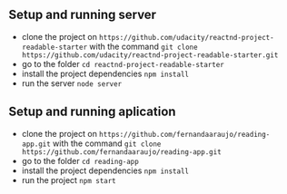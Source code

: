 ## Setup and running server
* clone the project on `https://github.com/udacity/reactnd-project-readable-starter` with the command `git clone https://github.com/udacity/reactnd-project-readable-starter.git`
* go to the folder `cd reactnd-project-readable-starter`
* install the project dependencies `npm install`
* run the server `node server`

## Setup and running aplication
* clone the project on `https://github.com/fernandaaraujo/reading-app.git` with the command `git clone https://github.com/fernandaaraujo/reading-app.git`
* go to the folder `cd reading-app`
* install the project dependencies `npm install`
* run the project `npm start`
